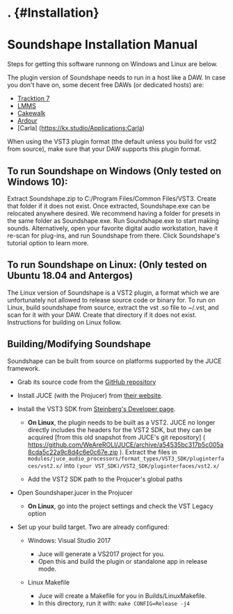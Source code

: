 . {#Installation}
===================

# Soundshape Installation Manual

Steps for getting this software runnong on Windows and Linux are below.

The plugin version of Soundshape needs to run in a host like a DAW.
In case you don't have on, some decent free DAWs (or dedicated hosts) are:
- [Tracktion 7]( https://www.tracktion.com/products/t7-daw )
- [LMMS]( https://lmms.io/ )
- [Cakewalk](https://www.bandlab.com/products/cakewalk)
- [Ardour]( https://ardour.org/ ) 
- [Carla] (https://kx.studio/Applications:Carla)

When using the VST3 plugin format (the default unless you
build for vst2 from source), make sure that your DAW
supports this plugin format.

## To run Soundshape on Windows (Only tested on Windows 10):

Extract Soundshape.zip to C:/Program Files/Common Files/VST3.
Create that folder if it does not exist. Once extracted, Soundshape.exe
can be relocated anywhere desired. We recommend having a folder for
presets in the same folder as Soundshape.exe. Run Soundshape.exe to start
making sounds. Alternatively, open your favorite digital audio workstation,
have it re-scan for plug-ins, and run Soundshape from there. Click
Soundshape's tutorial option to learn more.

## To run Soundshape on Linux: (Only tested on Ubuntu 18.04 and Antergos)
The Linux version of Soundshape is a VST2 plugin, a format
which we are unfortunately not allowed to release source code or binary for.
To run on Linux, build soundshape from source, 
extract the vst .so file to ~/.vst, and scan for it with your DAW.
Create that directory if it does not exist. Instructions for building on
Linux follow.

## Building/Modifying Soundshape
Soundshape can be built from source on platforms supported by the JUCE
framework.
- Grab its source code from the [GitHub repository]( 
https://github.com/danreiter/Soundshape )
- Install JUCE (with the Projucer) from [their website]( https://juce.com ).
- Install the VST3 SDK from [Steinberg's Developer page]( https://www.steinberg.net/en/company/developers.html).
    + **On Linux**, the plugin needs to be built as a VST2. JUCE no longer directly
    includes the headers for the VST2 SDK, but they can be acquired [from this
    old snapshot from JUCE's git repository]
    ( https://github.com/WeAreROLI/JUCE/archive/a54535bc317b5c005a8cda5c22a9c8d4c6e0c67e.zip ).
    Extract the files in
    `modules/juce_audio_processors/format_types/VST3_SDK/pluginterfaces/vst2.x/`
    into 
    `(your VST_SDK)/VST2_SDK/pluginterfaces/vst2.x/`
    
    + Add the VST2 SDK path to the Projucer's global paths
    
- Open Soundshaper.jucer in the Projucer
    + **On Linux**, go into the project settings and check the VST Legacy option
    
- Set up your build target.
Two are already configured:
    + Windows: Visual Studio 2017
        * Juce will generate a VS2017 project for you.
        * Open this and build the plugin or standalone app in 
        release mode.
    
    + Linux Makefile
        * Juce will create a Makefile for you in Builds/LinuxMakefile.
        * In this directory, run it with: 
        `make CONFIG=Release -j4`
        